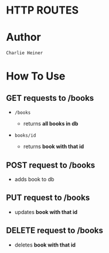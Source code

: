 # HTTP ROUTES

# Author
    Charlie Heiner

# How To Use
## GET requests to /books
* `/books` 
    * returns **all books in db**

* `books/id`
    * returns **book with that id**

## POST request to /books
* adds book to db

## PUT request to /books
* updates **book with that id**

## DELETE request to /books
* deletes **book with that id**


